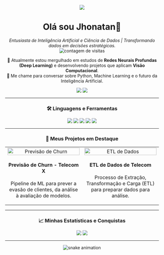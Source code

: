 <p align="center">
  <img src="https://github-readme-lottie.vercel.app/api?url=https://raw.githubusercontent.com/jhonatanwsds/jhonatanwsds/main/banner-animation.json&height=250&width=900" />
</p>

<h1 align="center">Olá sou Jhonatan👋</h1>

<p align="center">
  <em>Entusiasta de Inteligência Artificial e Ciência de Dados | Transformando dados em decisões estratégicas.</em>
  <br>
  <img src="https://komarev.com/ghpvc/?username=jhonatanwsds&style=flat-square&color=6900a3&label=VISITANTES" alt="contagem de visitas" />
</p>

<p align="center">
  🌱 Atualmente estou mergulhado em estudos de <b>Redes Neurais Profundas (Deep Learning)</b> e desenvolvendo projetos que aplicam <b>Visão Computacional</b>.
  <br>
  💬 Me chame para conversar sobre Python, Machine Learning e o futuro da Inteligência Artificial.
</p>

<p align="center">
  <a href="https://linkedin.com/in/SEU_LINKEDIN_AQUI" target="_blank"><img src="https://img.shields.io/badge/LinkedIn-0077B5?style=for-the-badge&logo=linkedin&logoColor=white"></a>
  <a href="mailto:SEU_EMAIL_AQUI@exemplo.com"><img src="https://img.shields.io/badge/Email-D14836?style=for-the-badge&logo=gmail&logoColor=white"></a>
</p>

---

<h3 align="center">🛠️ Linguagens e Ferramentas</h3>

<p align="center">
  <img src="https://img.shields.io/badge/Python-3776AB?style=for-the-badge&logo=python&logoColor=white" />
  <img src="https://img.shields.io/badge/Pandas-150458?style=for-the-badge&logo=pandas&logoColor=white" />
  <img src="https://img.shields.io/badge/scikit--learn-F7931E?style=for-the-badge&logo=scikit-learn&logoColor=white" />
  <img src="https://img.shields.io/badge/TensorFlow-FF6F00?style=for-the-badge&logo=tensorflow&logoColor=white" />
  <img src="https://img.shields.io/badge/Git-F05032?style=for-the-badge&logo=git&logoColor=white" />
</p>

---

<h3 align="center">🚀 Meus Projetos em Destaque</h3>

<table align="center" border="0" cellpadding="10" cellspacing="0">
  <tr align="center">
    <td width="50%" valign="top">
      <a href="https://github.com/jhonatanwsds/TelecomX_BR" target="_blank">
        <img src="https://i.imgur.com/link-para-imagem-projeto1.png" alt="Previsão de Churn" width="100%">
      </a>
      <br>
      <h4>Previsão de Churn - Telecom X</h4>
      <p>Pipeline de ML para prever a evasão de clientes, da análise à avaliação de modelos.</p>
    </td>
    <td width="50%" valign="top">
      <a href="https://github.com/jhonatanwsds/ChallengerBigData" target="_blank">
        <img src="https://i.imgur.com/link-para-imagem-projeto2.png" alt="ETL de Dados" width="100%">
      </a>
      <br>
      <h4>ETL de Dados de Telecom</h4>
      <p>Processo de Extração, Transformação e Carga (ETL) para preparar dados para análise.</p>
    </td>
  </tr>
</table>

---

<h3 align="center">📈 Minhas Estatísticas e Conquistas</h3>

<p align="center">
    <img src="https://github-readme-stats.vercel.app/api?username=jhonatanwsds&show_icons=true&theme=dracula&rank_icon=github&count_private=true" />
    <img src="https://github-readme-stats.vercel.app/api/top-langs/?username=jhonatanwsds&layout=compact&theme=dracula" />
</p>

---

<p align="center">
  <img src="https://raw.githubusercontent.com/jhonatanwsds/jhonatanwsds/output/github-contribution-grid-snake.svg" alt="snake animation" />
</p>
